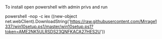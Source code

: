 To install open powershell with admin privs and run

powershell -nop -c iex ((new-object net.webClient).DownloadString('https://raw.githubusercontent.com/Mrrage1337/win10setup.ps1/master/win10setup.ps1?token=AME2NK5ULRSDS23QNFKACA27HES2U'))
